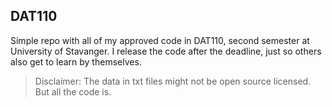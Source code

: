 ## DAT110

Simple repo with all of my approved code in DAT110, second semester at University of Stavanger.
I release the code after the deadline, just so others also get to learn by themselves.  

> Disclaimer: The data in txt files might not be open source licensed. But all the code is.